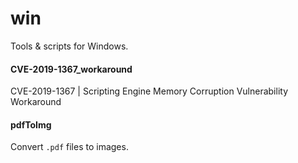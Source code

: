 # win

Tools & scripts for Windows.

#### CVE-2019-1367_workaround
CVE-2019-1367 | Scripting Engine Memory Corruption Vulnerability Workaround

#### pdfToImg
Convert `.pdf` files to images.
